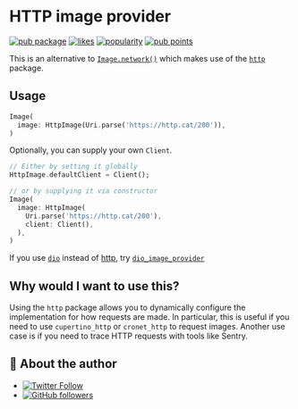 # HTTP image provider

[![pub package](https://img.shields.io/pub/v/http_image_provider.svg)](https://pub.dev/packages/http_image_provider) [![likes](https://img.shields.io/pub/likes/http_image_provider)](https://pub.dev/packages/http_image_provider/score) [![popularity](https://img.shields.io/pub/popularity/http_image_provider)](https://pub.dev/packages/http_image_provider/score) [![pub points](https://img.shields.io/pub/points/http_image_provider)](https://pub.dev/packages/http_image_provider/score)

This is an alternative to [`Image.network()`](https://api.flutter.dev/flutter/widgets/Image/Image.network.html) which makes use of the [`http`](https://pub.dev/packages/http) package.

## Usage

```dart
Image(
  image: HttpImage(Uri.parse('https://http.cat/200')),
)
```

Optionally, you can supply your own `Client`.

```dart
// Either by setting it globally
HttpImage.defaultClient = Client();

// or by supplying it via constructor
Image(
  image: HttpImage(
    Uri.parse('https://http.cat/200'),
    client: Client(),
  ),
)
```

If you use [`dio`](https://pub.dev/packages/dio) instead of [http](https://pub.dev/packages/http), try [`dio_image_provider`](https://pub.dev/packages/dio_image_provider)

## Why would I want to use this?

Using the `http` package allows you to dynamically configure the implementation for how requests are made. In particular, this is useful if you need to use `cupertino_http` or `cronet_http` to request images. Another use case is if you need to trace HTTP requests with tools like Sentry.

## 📣 About the author

- [![Twitter Follow](https://img.shields.io/twitter/follow/ue_man?style=social)](https://twitter.com/ue_man)
- [![GitHub followers](https://img.shields.io/github/followers/ueman?style=social)](https://github.com/ueman)
